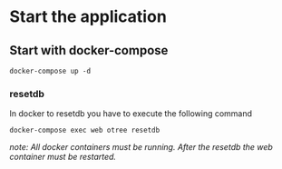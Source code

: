 # Start the application

## Start with docker-compose
```
docker-compose up -d
```

### resetdb

In docker to resetdb you have to execute the following command
```
docker-compose exec web otree resetdb
```

_note: All docker containers must be running. After the resetdb the web container must be restarted._
